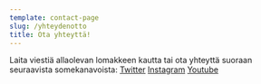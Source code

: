 ```yaml
---
template: contact-page
slug: /yhteydenotto
title: Ota yhteyttä!
---
```


Laita viestiä allaolevan lomakkeen kautta tai ota yhteyttä suoraan seuraavista somekanavoista: 
[Twitter](https://twitter.com/metsanOde) 
[Instagram](https://instagram.com/metsanotus) 
[Youtube](https://youtube.com/channel/UC4t1gUHiI6hTPyAOR3zlqaw)